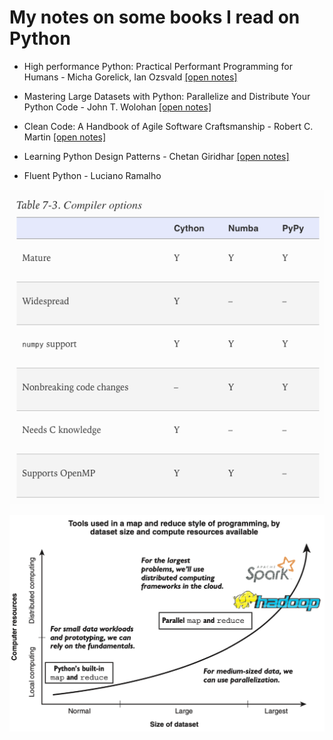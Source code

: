 # My notes on some books I read on Python

- High performance Python: Practical Performant Programming for Humans - Micha Gorelick, Ian Ozsvald [[open notes]](./high-performance-python/notes.md)

- Mastering Large Datasets with Python: Parallelize and Distribute Your Python Code - John T. Wolohan [[open notes]](./master-large-data-python/notes.md)

- Clean Code: A Handbook of Agile Software Craftsmanship - Robert C. Martin [[open notes]](./clean-code/notes.md)

- Learning Python Design Patterns - Chetan Giridhar [[open notes]](./learning-python-design-patterns/notes.md)

- Fluent Python - Luciano Ramalho

![compiler_options](high-performance-python/compiler_options.png)

![map_reduce](master-large-data-python/map_reduce.png)